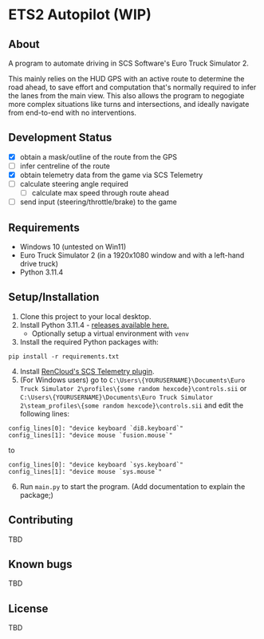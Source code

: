 # ETS2 Autopilot (WIP)

## About

A program to automate driving in SCS Software's Euro Truck Simulator 2.

This mainly relies on the HUD GPS with an active route to determine the road ahead, to save effort and computation that's normally required to infer the lanes from the main view. This also allows the program to negogiate more complex situations like turns and intersections, and ideally navigate from end-to-end with no interventions.

## Development Status

- [x] obtain a mask/outline of the route from the GPS
- [ ] infer centreline of the route
- [x] obtain telemetry data from the game via SCS Telemetry
- [ ] calculate steering angle required
  - [ ] calculate max speed through route ahead
- [ ] send input (steering/throttle/brake) to the game

## Requirements

- Windows 10 (untested on Win11)
- Euro Truck Simulator 2 (in a 1920x1080 window and with a left-hand drive truck)
- Python 3.11.4

## Setup/Installation

1. Clone this project to your local desktop.
2. Install Python 3.11.4 - [releases available here.](https://www.python.org/downloads/release/python-3114/)
   - Optionally setup a virtual environment with `venv`
3. Install the required Python packages with:

```
pip install -r requirements.txt
```

4. Install [RenCloud's SCS Telemetry plugin](https://github.com/RenCloud/scs-sdk-plugin#installation).
5. (For Windows users) go to `C:\Users\{YOURUSERNAME}\Documents\Euro Truck Simulator 2\profiles\{some random hexcode}\controls.sii` or `C:\Users\{YOURUSERNAME}\Documents\Euro Truck Simulator 2\steam_profiles\{some random hexcode}\controls.sii` and edit the following lines:

```
config_lines[0]: "device keyboard `di8.keyboard`"
config_lines[1]: "device mouse `fusion.mouse`"
```

to

```
config_lines[0]: "device keyboard `sys.keyboard`"
config_lines[1]: "device mouse `sys.mouse`"
```

6. Run `main.py` to start the program.
   (Add documentation to explain the package;)

## Contributing

TBD

## Known bugs

TBD

## License

TBD
